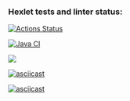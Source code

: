 ### Hexlet tests and linter status:
[![Actions Status](https://github.com/Mr-XEN/java-project-lvl1/workflows/hexlet-check/badge.svg)](https://github.com/Mr-XEN/java-project-lvl1/actions)

[![Java CI](https://github.com/Mr-XEN/java-project-lvl1/actions/workflows/main.yml/badge.svg)](https://github.com/Mr-XEN/java-project-lvl1/actions/workflows/main.yml)

<a href="https://codeclimate.com/github/codeclimate/codeclimate/maintainability"><img src="https://api.codeclimate.com/v1/badges/a99a88d28ad37a79dbf6/maintainability" /></a>

[![asciicast](https://asciinema.org/a/M1WZbLl1kOovDKtAZLNfl0aFL.svg)](https://asciinema.org/a/M1WZbLl1kOovDKtAZLNfl0aFL)

[![asciicast](https://asciinema.org/a/AF2Jp6akXPL9HQcx3faho3ACE.svg)](https://asciinema.org/a/AF2Jp6akXPL9HQcx3faho3ACE)
